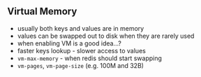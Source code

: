## Virtual Memory

* usually both keys and values are in memory
* values can be swapped out to disk when they are rarely used
* when enabling VM is a good idea...?
* faster keys lookup - slower access to values
* `vm-max-memory` - when redis should start swapping
* `vm-pages`, `vm-page-size` (e.g. 100M and 32B)
